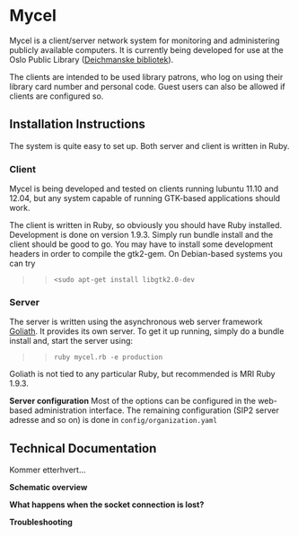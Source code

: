 # Mycel
Mycel is a client/server network system for monitoring and administering publicly available computers. It is currently being developed for use at the Oslo Public Library ([Deichmanske bibliotek]).

The clients are intended to be used library patrons, who log on using their library card number and personal code. Guest users can also be allowed if clients are configured so.


## Installation Instructions
The system is quite easy to set up. Both server and client is written in Ruby.

### Client
Mycel is being developed and tested on clients running lubuntu 11.10 and 12.04, but any system capable of running GTK-based applications should work.

The client is written in Ruby, so obviously you should have Ruby installed. Development is done on version 1.9.3. Simply run bundle install and the client should be good to go. You may have to install some development headers in order to compile the gtk2-gem. On Debian-based systems you can try
>>```<sudo apt-get install libgtk2.0-dev```

### Server
The server is written using the asynchronous web server framework [Goliath]. It provides its own server. To get it up running, simply do a bundle install and, start the server using:
>>```ruby mycel.rb -e production```

Goliath is not tied to any particular Ruby, but recommended is MRI Ruby 1.9.3.

**Server configuration**
Most of the options can be configured in the web-based administration interface. The remaining configuration (SIP2 server adresse and so on) is done in `config/organization.yaml`

## Technical Documentation
Kommer etterhvert...

**Schematic overview**

**What happens when the socket connection is lost?**

**Troubleshooting**


  [Deichmanske bibliotek]: http://deichman.no
  [Goliath]: https://github.com/postrank-labs/goliath/
  
    